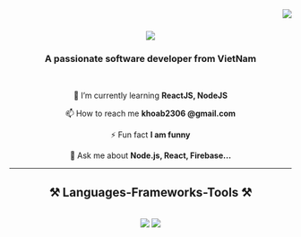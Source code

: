 <img align="right" src="https://visitor-badge.laobi.icu/badge?page_id=salesp07.salesp07" />

<h1 align="center">
    <img src="https://readme-typing-svg.herokuapp.com/?font=Righteous&size=35&center=true&vCenter=true&width=500&height=70&duration=4000&lines=Hi+There!+👋;+I'm+Ba+Khoa!;" />
</h1>

<h3 align="center">A passionate software developer from VietNam</h3>

<br/>

<div align="center">
    
 🌱 I’m currently learning **ReactJS, NodeJS**
 
📫 How to reach me **khoab2306 @gmail.com**

⚡ Fun fact **I am funny**

💬 Ask me about **Node.js, React, Firebase...**

 </div>

 <hr/>
 
<h2 align="center">⚒️ Languages-Frameworks-Tools ⚒️</h2>
<br/>
<div align="center">
    <img src="https://skillicons.dev/icons?i=react,bootstrap,html,css,vscode,github,figma,tailwind,git" />
    <img src="https://skillicons.dev/icons?i=nodejs,javascript,express,firebase,mongodb,java,mysql" /><br>
</div>

